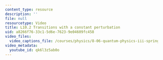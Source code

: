 ```yaml
---
content_type: resource
description: ''
file: null
resourcetype: Video
title: L10.2 Transitions with a constant perturbation
uid: a8266f76-33c1-5d6e-7623-9e04609fc458
video_files:
  video_captions_file: /courses/physics/8-06-quantum-physics-iii-spring-2018/video-lectures/time-dependent-perturbation-theory/L10-2/qk6l3z5ab0o.vtt
video_metadata:
  youtube_id: qk6l3z5ab0o
---
```

